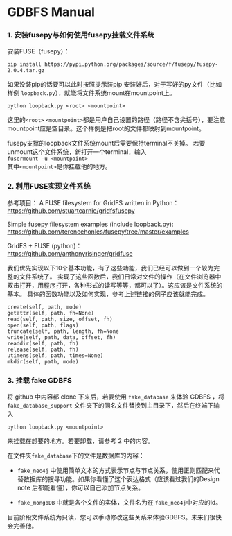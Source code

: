 # GDBFS Manual

### 1. 安装fusepy与如何使用fusepy挂载文件系统
安装FUSE（fusepy）：
```
pip install https://pypi.python.org/packages/source/f/fusepy/fusepy-2.0.4.tar.gz
```

如果没装pip的话要可以此时按照提示装pip
安装好后，对于写好的py文件（比如样例 `loopback.py`），就能将文件系统mount在mountpoint上。

`python loopback.py <root> <mountpoint>`

这里的`<root>` `<mountpoint>`都是用户自己设置的路径（路径不含尖括号），要注意mountpoint应是空目录。这个样例是把root的文件都映射到mountpoint。

fusepy支撑的loopback文件系统mount后需要保持terminal不关掉。
若要unmount这个文件系统，新打开一个terminal，输入  
`fusermount -u <mountpoint>`  
其中`<mountpoint>`是你挂载他的地方。


### 2. 利用FUSE实现文件系统

参考项目：
A FUSE filesystem for GridFS written in Python：
<https://github.com/stuartcarnie/gridfsfusepy>

Simple fusepy filesystem examples (include loopback.py):
<https://github.com/terencehonles/fusepy/tree/master/examples>

GridFS + FUSE (python)：  
<https://github.com/anthonyrisinger/gridfuse>

我们优先实现以下10个基本功能，有了这些功能，我们已经可以做到一个较为完整的文件系统了。
实现了这些函数后，我们日常对文件的操作（在文件浏览器中双击打开，用程序打开，各种形式的读写等等，都可以了）。这应该是文件系统的基本。
具体的函数功能以及如何实现，参考上述链接的例子应该就能完成。
```
create(self, path, mode)
getattr(self, path, fh=None)
read(self, path, size, offset, fh)
open(self, path, flags)
truncate(self, path, length, fh=None
write(self, path, data, offset, fh)
readdir(self, path, fh)
release(self, path, fh)
utimens(self, path, times=None)
mkdir(self, path, mode)
```

### 3. 挂载 fake GDBFS

将 github 中内容都 clone 下来后，若要使用 `fake_database` 来体验 GDBFS ，将 `fake_database_support` 文件夹下的同名文件替换到主目录下，然后在终端下输入
```
python loopback.py <mountpoint>
```

来挂载在想要的地方。若要卸载，请参考 2 中的内容。


在文件夹`fake_database`下的文件是数据库的内容：

* `fake_neo4j` 中使用简单文本的方式表示节点与节点关系，使用正则匹配来代替数据库的搜寻功能。如果你看懂了这个表达格式（应该看过我们的Design note 后都能看懂），你可以自己添加节点关系。

* `fake_mongoDB` 中就是各个文件的实体，文件名为在 `fake_neo4j`中对应的id。

目前阶段文件系统为只读，您可以手动修改这些关系来体验GDBFS。未来们很快会完善他。








